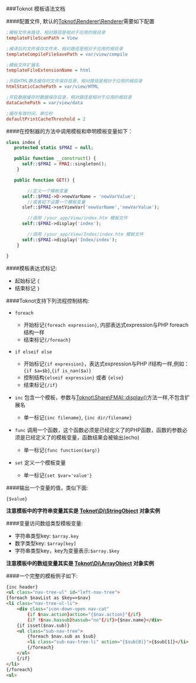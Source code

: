 ###Toknot 模板语法文档

####配置文件, 默认的[Toknot\Renderer\Renderer](http://toknot.com/toknot/class-Toknot.Renderer.Renderer.html)需要如下配置
```ini
;模板文件夹路径，相对路径是相对于应用的根目录
templateFileScanPath = View

;编译后的文件保存文件夹，相对路径是相对于应用的根目录
templateCompileFileSavePath = var/view/compile

;模板文件扩展名
templateFileExtensionName = html

;开启HTML静态缓存时文件保存目录，相对路径是相对于应用的根目录
htmlStaticCachePath = var/view/HTML

;开启数据缓存时数据保存目录，相对路径是相对于应用的根目录
dataCachePath = var/view/data

;缓存有效时间，单位秒
defaultPrintCacheThreshold = 2
```

####在控制器的方法中调用模板和申明模板变量如下：
```php
class index {
   protected static $FMAI = null;

   public function __construct() {
      self::$FMAI = FMAI::singleton();
    }

   public function GET() {

        //定义一个模板变量
      self::$FMAI->D->newVarName = 'newVarValue';
        //或者如下设置一个模板变量
      slef::$FMAI->setViewVar('newVarName','newVarValue');

        //调用 /your_app/View/index.htm 模板文件
      self::$FMAI->display('index');

        //调用 /your_app/View/Index/index.htm 模板文件
      self::$FMAI->display('Index/index');
    }

}
```

####模板表达式标记:
* 起始标记 `{`
* 结束标记 `}`


####Toknot支持下列流程控制结构:

* `foreach`
    * 开始标记`{foreach expression}`, 内部表达式expression与PHP foreach 结构一样
    * 结束标记`{/foreach}`

* `if elseif else`
    * 开始标记`{if expression}`，表达式expression与PHP if结构一样,例如：`{if $a=$b}`,`{if is_nan($a)}`
    * 控制结构`{elseif expression}` 或者 `{else}`
    * 结束标记`{/if}`
* `inc` 包含一个模板，参数与[Toknot\Share\FMAI::display()](http://toknot.com/toknot/source-class-Toknot.Control.FMAI.html#319-329)方法一样,不包含扩展名
    * 单一标记`{inc filename}`, `{inc dir/filename}`

* `func` 调用一个函数，这个函数必须是已经定义了的PHP函数，函数的参数必须是已经定义了的模板变量，函数结果会被输出(echo)
    * 单一标记`{func function($arg)}`

* `set` 定义一个模板变量
    * 单一标记`{set $var='value'}`

####输出一个变量的值，类似下面:

    {$value}

__注意模板中的字符串变量其实是 [Toknot\Di\StringObject](http://toknot.com/toknot/class-Toknot.Di.StringObject.html) 对象实例__

####变量访问数组类型模板变量:
* 字符串类型key: `$array.key`
* 数字类型key: `$array[key]`
* 字符串类型key，key为变量表示:`$array.$key`

__注意模板中的数组变量其实是 [Toknot\Di\ArrayObject](http://toknot.com/toknot/class-Toknot.Di.ArrayObject.html) 对象实例__

####一个完整的模板例子如下:
```HTML
{inc header}
<ul class="nav-tree-ul" id="left-nav-tree">
{foreach $navList as $key=>$nav}
<li class="nav-tree-ul-li">
    <div class="icon-down-open nav-cat"
        {if $nav.action}action="{$nav.action}"{/if}
        {if !$nav.hassub}hassub="no"{/if}>{$nav.name}</div>
    {if isset($nav.sub)}
    <ul class="sub-nav-tree">
        {foreach $nav.sub as $sub}
        <li class="sub-nav-tree-li" action="{$sub[0]}">{$sub[1]}</li>
        {/foreach}
    </ul>
    {/if}
</li>
{/foreach}
<ul>
```
